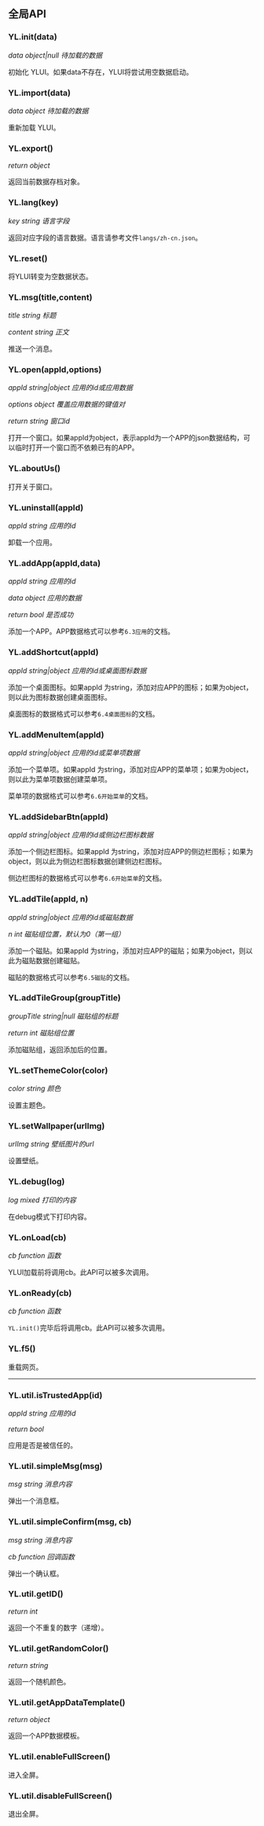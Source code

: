 ## 全局API

### YL.init(data)

*data object|null 待加载的数据*

初始化 YLUI。如果data不存在，YLUI将尝试用空数据启动。

### YL.import(data)

*data object 待加载的数据*

重新加载 YLUI。

### YL.export()

*return object*

返回当前数据存档对象。

### YL.lang(key)

*key string 语言字段*

返回对应字段的语言数据。语言请参考文件`langs/zh-cn.json`。

### YL.reset()

将YLUI转变为空数据状态。

### YL.msg(title,content)

*title string 标题*

*content string 正文*

推送一个消息。

### YL.open(appId,options)

*appId string|object 应用的id或应用数据*

*options object 覆盖应用数据的键值对*

*return string 窗口id*

打开一个窗口。如果appId为object，表示appId为一个APP的json数据结构，可以临时打开一个窗口而不依赖已有的APP。

### YL.aboutUs()

打开关于窗口。

### YL.uninstall(appId)

*appId string 应用的id*

卸载一个应用。

### YL.addApp(appId,data)

*appId string 应用的id* 

*data object 应用的数据*

*return bool 是否成功*

添加一个APP。APP数据格式可以参考`6.3应用`的文档。

### YL.addShortcut(appId)

*appId string|object 应用的id或桌面图标数据*

添加一个桌面图标。如果appId 为string，添加对应APP的图标；如果为object，则以此为图标数据创建桌面图标。

桌面图标的数据格式可以参考`6.4桌面图标`的文档。

### YL.addMenuItem(appId)

*appId string|object 应用的id或菜单项数据* 

添加一个菜单项。如果appId 为string，添加对应APP的菜单项；如果为object，则以此为菜单项数据创建菜单项。

菜单项的数据格式可以参考`6.6开始菜单`的文档。

### YL.addSidebarBtn(appId)

*appId string|object 应用的id或侧边栏图标数据*

添加一个侧边栏图标。如果appId 为string，添加对应APP的侧边栏图标；如果为object，则以此为侧边栏图标数据创建侧边栏图标。

侧边栏图标的数据格式可以参考`6.6开始菜单`的文档。

### YL.addTile(appId, n)

*appId string|object 应用的id或磁贴数据*

*n int 磁贴组位置，默认为0（第一组）*

添加一个磁贴。如果appId 为string，添加对应APP的磁贴；如果为object，则以此为磁贴数据创建磁贴。

磁贴的数据格式可以参考`6.5磁贴`的文档。

### YL.addTileGroup(groupTitle)

*groupTitle string|null 磁贴组的标题* 

*return int 磁贴组位置*

添加磁贴组，返回添加后的位置。

### YL.setThemeColor(color)

*color string 颜色* 

设置主题色。

### YL.setWallpaper(urlImg)

*urlImg string 壁纸图片的url* 

设置壁纸。

### YL.debug(log)

*log mixed 打印的内容*

在debug模式下打印内容。

### YL.onLoad(cb)

*cb function 函数*

YLUI加载前将调用cb。此API可以被多次调用。

### YL.onReady(cb)

*cb function 函数*

`YL.init()`完毕后将调用cb。此API可以被多次调用。

### YL.f5()

重载网页。

-----------------------------------

### YL.util.isTrustedApp(id)

*appId string 应用的id*

*return bool*

应用是否是被信任的。

### YL.util.simpleMsg(msg)

*msg string 消息内容*

弹出一个消息框。

### YL.util.simpleConfirm(msg, cb)

*msg string 消息内容*

*cb function 回调函数*

弹出一个确认框。

### YL.util.getID()

*return int*

返回一个不重复的数字（递增）。

### YL.util.getRandomColor()

*return string*

返回一个随机颜色。

### YL.util.getAppDataTemplate()

*return object*

返回一个APP数据模板。

### YL.util.enableFullScreen()

进入全屏。

### YL.util.disableFullScreen()

退出全屏。

